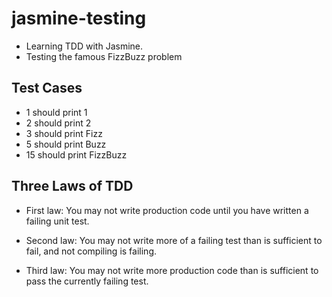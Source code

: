 # jasmine-testing
- Learning TDD with Jasmine. 
- Testing the famous FizzBuzz problem

## Test Cases
- 1 should print 1
- 2 should print 2
- 3 should print Fizz
- 5 should print Buzz
- 15 should print FizzBuzz


## Three Laws of TDD
- First law: You may not write production code until you have written a failing unit test.

- Second law: You may not write more of a failing test than is sufficient to fail, and not compiling is failing.

- Third law: You may not write more production code than is sufficient to pass the currently failing test.

